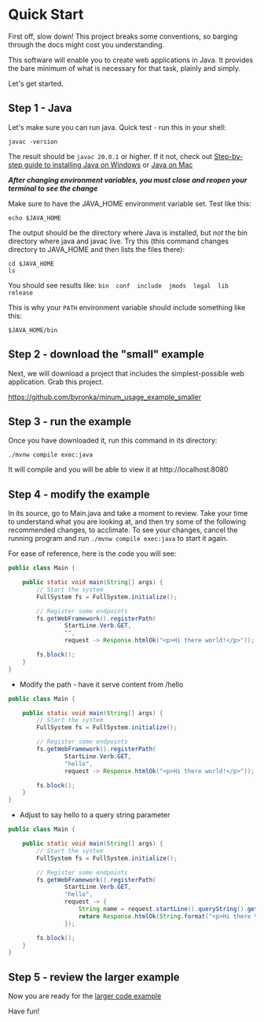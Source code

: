 Quick Start
===========

First off, slow down! This project breaks some conventions, so
barging through the docs might cost you understanding.

This software will enable you to create web applications in Java.  It provides
the bare minimum of what is necessary for that task, plainly and simply.

Let's get started.

Step 1 - Java
-------------

Let's make sure you can run java.  Quick test - run this in your shell:

```shell
javac -version
```

The result should be `javac 20.0.1` or higher.  If it not, check out [Step-by-step guide to installing Java on Windows](development_handbook.md#step-by-step-guide-for-installing-java-on-windows)
or [Java on Mac](development_handbook.md#java-on-mac)

***After changing environment variables, you must close and reopen your terminal to see the change***

Make sure to have the JAVA_HOME environment variable set.  Test like this:

```shell
echo $JAVA_HOME
```

The output should be the directory where Java is installed, but *not* the bin 
directory where java and javac live. Try this (this command changes directory to
JAVA_HOME and then lists the files there):

```shell
cd $JAVA_HOME
ls
```

You should see results like: `bin  conf  include  jmods  legal  lib  release`

This is why your `PATH` environment variable should include something like this:

```shell
$JAVA_HOME/bin
```

Step 2 - download the "small" example
-------------------------------------

Next, we will download a project that includes the simplest-possible
web application.  Grab this project. 

https://github.com/byronka/minum_usage_example_smaller


Step 3 - run the example
------------------------

Once you have downloaded it, run this command in its directory:

```shell
./mvnw compile exec:java
```

It will compile and you will be able to view it at http://localhost:8080


Step 4 - modify the example
---------------------------

In its source, go to Main.java and take a moment to review. Take your time
to understand what you are looking at, and then try some of the following
recommended changes, to acclimate.  To see your changes, cancel the running
program and run `./mvnw compile exec:java` to start it again.  

For ease of reference, here is the code you will see:

```java
public class Main {

    public static void main(String[] args) {
        // Start the system
        FullSystem fs = FullSystem.initialize();

        // Register some endpoints
        fs.getWebFramework().registerPath(
                StartLine.Verb.GET,
                "",
                request -> Response.htmlOk("<p>Hi there world!</p>"));

        fs.block();
    }
}
```

* Modify the path - have it serve content from /hello

```java
public class Main {

    public static void main(String[] args) {
        // Start the system
        FullSystem fs = FullSystem.initialize();

        // Register some endpoints
        fs.getWebFramework().registerPath(
                StartLine.Verb.GET,
                "hello",
                request -> Response.htmlOk("<p>Hi there world!</p>"));

        fs.block();
    }
}
```

* Adjust to say hello to a query string parameter

```java
public class Main {

    public static void main(String[] args) {
        // Start the system
        FullSystem fs = FullSystem.initialize();

        // Register some endpoints
        fs.getWebFramework().registerPath(
                StartLine.Verb.GET,
                "hello",
                request -> {
                    String name = request.startLine().queryString().get("name");
                    return Response.htmlOk(String.format("<p>Hi there %s!</p>", name));
                });

        fs.block();
    }
}
```

Step 5 - review the larger example
-----------------------------------

Now you are ready for the [larger code example](https://github.com/byronka/minum_usage_example_mvn)

Have fun!